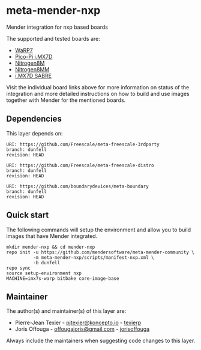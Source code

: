 # meta-mender-nxp

Mender integration for nxp based boards

The supported and tested boards are:

 - [WaRP7](https://hub.mender.io/t/nxp-warp7/135)
 - [Pico-Pi i.MX7D](https://hub.mender.io/t/technexion-pico-pi-imx7/136)
 - [Nitrogen8M](https://hub.mender.io/t/boundary-devices-nitrogen8m/409)
 - [Nitrogen8MM](https://hub.mender.io/t/boundary-devices-nitrogen8m/409)
 - [i.MX7D SABRE](https://hub.mender.io/t/nxp-i-mx7d-sabre/1279)


Visit the individual board links above for more information on status of the
integration and more detailed instructions on how to build and use images
together with Mender for the mentioned boards.

## Dependencies

This layer depends on:

```
URI: https://github.com/Freescale/meta-freescale-3rdparty
branch: dunfell
revision: HEAD
```

```
URI: https://github.com/Freescale/meta-freescale-distro
branch: dunfell
revision: HEAD
```

```
URI: https://github.com/boundarydevices/meta-boundary
branch: dunfell
revision: HEAD
```

## Quick start

The following commands will setup the environment and allow you to build images
that have Mender integrated.


```
mkdir mender-nxp && cd mender-nxp
repo init -u https://github.com/mendersoftware/meta-mender-community \
          -m meta-mender-nxp/scripts/manifest-nxp.xml \
          -b dunfell
repo sync
source setup-environment nxp
MACHINE=imx7s-warp bitbake core-image-base
```


## Maintainer

The author(s) and maintainer(s) of this layer are:

- Pierre-Jean Texier - <pjtexier@koncepto.io> - [texierp](https://github.com/texierp)
- Joris Offouga - <offougajoris@gmail.com> - [jorisoffouga](https://github.com/jorisoffouga)

Always include the maintainers when suggesting code changes to this layer.
